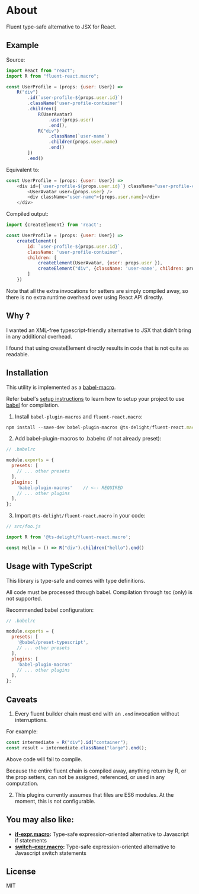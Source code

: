 # About

Fluent type-safe alternative to JSX for React.

## Example

Source:

```js
import React from "react";
import R from "fluent-react.macro";

const UserProfile = (props: {user: User}) =>
    R("div")
        .id(`user-profile-${props.user.id}`)
        .className('user-profile-container')
        .children([
            R(UserAvatar)
                .user(props.user)
                .end(),
            R("div")
                .className(`user-name`)
                .children(props.user.name)
                .end()
        ])
        .end()
```

Equivalent to:

```js
const UserProfile = (props: {user: User}) =>
    <div id={`user-profile-${props.user.id}`} className="user-profile-container">
        <UserAvatar user={props.user} />
        <div className="user-name">{props.user.name}</div>
    </div>
```

Compiled output:

```js
import {createElement} from 'react';

const UserProfile = (props: {user: User}) =>
    createElement({
        id: `user-profile-${props.user.id}`,
        className: 'user-profile-container',
        children: [
            createElement(UserAvatar, {user: props.user }),
            createElement("div", {className: 'user-name', children: props.user.name })
        ]
    })

```

Note that all the extra invocations for setters are simply compiled away, so there is no extra runtime overhead over using React API directly.

## Why ?

I wanted an XML-free typescript-friendly alternative to JSX that didn't bring in any additional overhead.

I found that using createElement directly results in code that is not quite as readable.

## Installation

This utility is implemented as a [babel-macro](https://github.com/kentcdodds/babel-plugin-macros).

Refer babel's [setup instructions](https://babeljs.io/setup) to learn how to setup your project to use [babel](https://babeljs.io) for compilation.

1. Install `babel-plugin-macros` and `fluent-react.macro`:

```js
npm install --save-dev babel-plugin-macros @ts-delight/fluent-react.macro
```

2. Add babel-plugin-macros to .babelrc (if not already preset):

```js
// .babelrc

module.exports = {
  presets: [
    // ... other presets
  ],
  plugins: [
    'babel-plugin-macros'    // <-- REQUIRED
    // ... other plugins
  ],
};
```

3. Import `@ts-delight/fluent-react.macro` in your code:

```js
// src/foo.js

import R from '@ts-delight/fluent-react.macro';

const Hello = () => R("div").children("hello").end()
```

## Usage with TypeScript

This library is type-safe and comes with type definitions.

All code must be processed through babel. Compilation through tsc (only) is not supported.

Recommended babel configuration:

```js
// .babelrc

module.exports = {
  presets: [
    '@babel/preset-typescript',
    // ... other presets
  ],
  plugins: [
    'babel-plugin-macros'
    // ... other plugins
  ],
};
```

## Caveats

1. Every fluent builder chain must end with an `.end` invocation without interruptions.

For example:

```js
const intermediate = R("div").id("container");
const result = intermediate.className("large").end();
```

Above code will fail to compile.

Because the entire fluent chain is compiled away, anything return by R, or the prop setters, can not be assigned, referenced, or used in any computation.

2. This plugins currently assumes that files are ES6 modules. At the moment, this is not configurable.

## You may also like:

- **[if-expr.macro](https://github.com/ts-delight/if-expr.macro):** Type-safe expression-oriented alternative to Javascript if statements
- **[switch-expr.macro](https://github.com/ts-delight/switch-expr.macro):** Type-safe expression-oriented alternative to Javascript switch statements

## License

MIT
